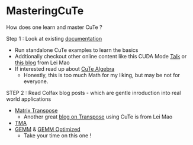 # MasteringCuTe
How does one learn and master CuTe ?

Step 1 : Look at existing [documentation](https://github.com/NVIDIA/cutlass/tree/main/media/docs/cute)
* Run standalone CuTe examples to learn the basics
* Addtionally checkout other online content like this CUDA Mode [Talk](https://www.youtube.com/watch?v=G6q719ck7ww) or [this blog](https://leimao.github.io/article/CuTe-Layout-Algebra/) from Lei Mao
* If interested read up about [CuTe Algebra](https://research.colfax-intl.com/a-note-on-the-algebra-of-cute-layouts/)
  * Honestly, this is too much Math for my liking, but may be not for everyone.


STEP 2 : Read Colfax blog posts - which are gentle inroduction into real world applications
* [Matrix Transpose](https://research.colfax-intl.com/tutorial-matrix-transpose-in-cutlass/)
  * Another great [blog on Transpose](https://leimao.github.io/article/CuTe-Matrix-Transpose/) using CuTe is from Lei Mao
* [TMA](https://research.colfax-intl.com/tutorial-hopper-tma/)
* [GEMM](https://research.colfax-intl.com/cutlass-tutorial-wgmma-hopper/) & [GEMM Optimized](https://research.colfax-intl.com/cutlass-tutorial-design-of-a-gemm-kernel/)
  * Take your time on this one !
 

